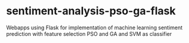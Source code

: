 # sentiment-analysis-pso-ga-flask
Webapps using Flask for implementation of machine learning sentiment prediction with feature selection PSO and GA and SVM as classifier